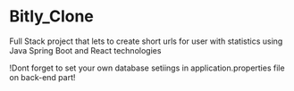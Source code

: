 # Bitly_Clone
Full Stack project that lets to create short urls for user with statistics using Java Spring Boot and React technologies

!Dont forget to set your own database setiings in application.properties file on back-end part!
